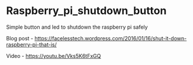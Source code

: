 # Raspberry_pi_shutdown_button
Simple button and led to shutdown the raspberry pi safely

Blog post - https://facelesstech.wordpress.com/2016/01/16/shut-it-down-raspberry-pi-that-is/

Video - https://youtu.be/Vks5K6tFxGQ
